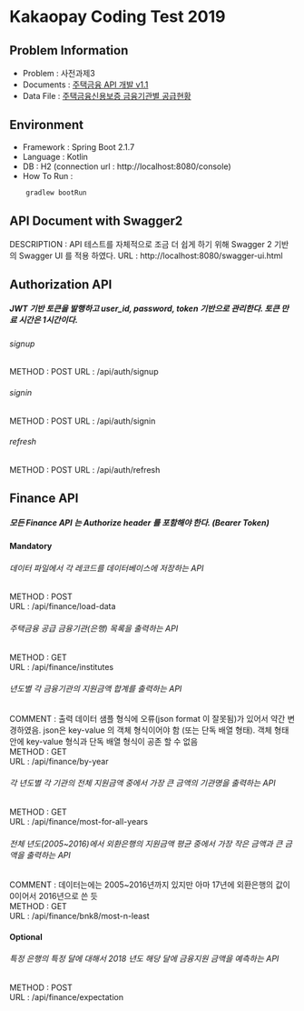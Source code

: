 # Kakaopay Coding Test 2019

## Problem Information

* Problem : 사전과제3
* Documents : [주택금융 API 개발 v1.1](/doc/api-doc-problem.pdf)
* Data File : [주택금융신용보증 금융기관별 공급현황](/doc/data.csv)


## Environment

* Framework : Spring Boot 2.1.7
* Language : Kotlin
* DB : H2 (connection url : http://localhost:8080/console)
* How To Run : 
```gradle
    gradlew bootRun
``` 

## API Document with Swagger2

DESCRIPTION : API 테스트를 자체적으로 조금 더 쉽게 하기 위해 Swagger 2 기반의 Swagger UI 를 적용 하였다.
URL : http://localhost:8080/swagger-ui.html


## Authorization API

##### JWT 기반 토큰을 발행하고 user_id, password, token 기반으로 관리한다. 토큰 만료 시간은 1시간이다.

###### signup

METHOD : POST
URL : /api/auth/signup

###### signin

METHOD : POST
URL : /api/auth/signin

###### refresh

METHOD : POST
URL : /api/auth/refresh

## Finance API

##### 모든 Finance API 는 Authorize header 를 포함해야 한다. (Bearer Token)

#### Mandatory

###### 데이터 파일에서 각 레코드를 데이터베이스에 저장하는 API

METHOD : POST  
URL : /api/finance/load-data


###### 주택금융 공급 금융기관(은행) 목록을 출력하는 API

METHOD : GET  
URL : /api/finance/institutes


###### 년도별 각 금융기관의 지원금액 합계를 출력하는 API

COMMENT : 출력 데이터 샘플 형식에 오류(json format 이 잘못됨)가 있어서 약간 변경하였음. json은 key-value 의 객체 형식이어야 함 (또는 단독 배열 형태). 객체 형태 안에 key-value 형식과 단독 배열 형식이 공존 할 수 없음  
METHOD : GET  
URL : /api/finance/by-year  


###### 각 년도별 각 기관의 전체 지원금액 중에서 가장 큰 금액의 기관명을 출력하는 API

METHOD : GET  
URL : /api/finance/most-for-all-years  


###### 전체 년도(2005~2016)에서 외환은행의 지원금액 평균 중에서 가장 작은 금액과 큰 금액을 출력하는 API

COMMENT : 데이터는에는 2005~2016년까지 있지만 아마 17년에 외환은행의 값이 0이어서 2016년으로 쓴 듯  
METHOD : GET  
URL : /api/finance/bnk8/most-n-least


#### Optional

###### 특정 은행의 특정 달에 대해서 2018 년도 해당 달에 금융지원 금액을 예측하는 API

METHOD : POST  
URL : /api/finance/expectation
